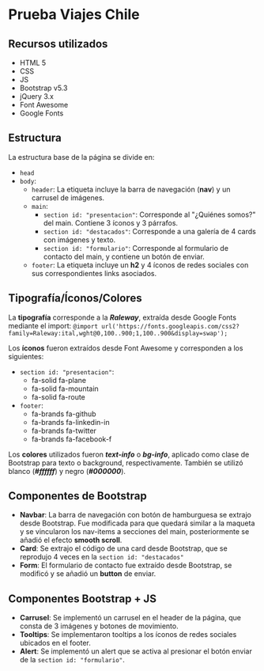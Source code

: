 # Prueba Viajes Chile
## Recursos utilizados
+ HTML 5
+ CSS
+ JS
+ Bootstrap v5.3
+ jQuery 3.x
+ Font Awesome
+ Google Fonts

## Estructura

La estructura base de la página se divide en:
+ `head`
+ `body`:
    + `header`: La etiqueta incluye la barra de navegación (**nav**) y un carrusel de imágenes.
    + `main`: 
        + `section id: "presentacion"`: Corresponde al "¿Quiénes somos?" del main. Contiene 3 íconos y 3 párrafos.
        + `section id: "destacados"`: Corresponde a una galería de 4 cards con imágenes y texto.
        + `section id: "formulario"`: Corresponde al formulario de contacto del main, y contiene un botón de enviar.
    + `footer`: La etiqueta incluye un **h2** y 4 íconos de redes sociales con sus correspondientes links asociados. 

## Tipografía/Íconos/Colores

La **tipografía** corresponde a la ***Raleway***, extraída desde Google Fonts mediante el import: `@import url('https://fonts.googleapis.com/css2?family=Raleway:ital,wght@0,100..900;1,100..900&display=swap');`

Los **íconos** fueron extraídos desde Font Awesome y corresponden a los siguientes:
+ `section id: "presentacion"`: 
    + fa-solid fa-plane 
    + fa-solid fa-mountain
    + fa-solid fa-route
+ `footer`: 
    + fa-brands fa-github
    + fa-brands fa-linkedin-in
    + fa-brands fa-twitter
    + fa-brands fa-facebook-f

Los **colores** utilizados fueron ***text-info*** o ***bg-info***, aplicado como clase de Bootstrap para texto o background, respectivamente. También se utilizó blanco (***#ffffff***) y negro (***#000000***).

## Componentes de Bootstrap

+ **Navbar**: La barra de navegación con botón de hamburguesa se extrajo desde Bootstrap. Fue modificada para que quedará similar a la maqueta y se vincularon los nav-items a secciones del main, posteriormente se añadió el efecto **smooth scroll**.
+ **Card**: Se extrajo el código de una card desde Bootstrap, que se reprodujo 4 veces en la `section id: "destacados"`
+ **Form**: El formulario de contacto fue extraído desde Bootstrap, se modificó y se añadió un **button** de enviar.

## Componentes Bootstrap + JS

+ **Carrusel**: Se implementó un carrusel en el header de la página, que consta de 3 imágenes y botones de movimiento.
+ **Tooltips**: Se implementaron tooltips a los íconos de redes sociales ubicados en el footer.
+ **Alert**: Se implementó un alert que se activa al presionar el botón enviar de la `section id: "formulario"`.
